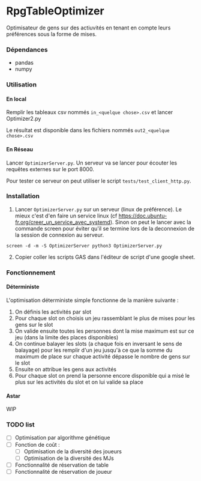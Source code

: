 # RpgTableOptimizer

Optimisateur de gens sur des actiuvités en tenant en compte leurs préférences sous la forme de mises.

### Dépendances

- pandas
- numpy

### Utilisation

#### En local

Remplir les tableaux csv nommés `in_<quelque chose>.csv` et lancer Optimizer2.py

Le résultat est disponible dans les fichiers nommés `out2_<quelque chose>.csv`

#### En Réseau

Lancer `OptimizerServer.py`. Un serveur va se lancer pour écouter les requêtes externes sur le port 8000.

Pour tester ce serveur on peut utiliser le script `tests/test_client_http.py`. 

### Installation

1. Lancer `OptimizerServer.py` sur un serveur (linux de préférence). Le mieux c'est d'en faire un service linux (cf https://doc.ubuntu-fr.org/creer_un_service_avec_systemd). Sinon on peut le lancer avec la commande screen pour éviter qu'il se termine lors de la deconnexion de la session de connexion au serveur.
```
screen -d -m -S OptimizerServer python3 OptimizerServer.py
```
2. Copier coller les scripts GAS dans l'éditeur de script d'une google sheet.

### Fonctionnement

#### Déterministe

L'optimisation déterministe simple fonctionne de la manière suivante : 
1. On définis les activités par slot
  1. Pour chaque slot on choisis un jeu rassemblant le plus de mises pour les gens sur le slot
  2. On valide ensuite toutes les personnes dont la mise maximum est sur ce jeu (dans la limite des places disponibles)
  3. On continue balayer les slots (a chaque fois en inversant le sens de balayage) pour les remplir d'un jeu jusqu'à ce que la somme du maximum de place sur chaque activité dépasse le nombre de gens sur le slot
2. Ensuite on attribue les gens aux activités
  1. Pour chaque slot on prend la personne encore disponible qui a misé le plus sur les activités du slot et on lui valide sa place

#### Astar

WIP

### TODO list

- [ ] Optimisation par algorithme génétique
- [ ] Fonction de coût : 
  - [ ] Optimisation de la diversité des joueurs
  - [ ] Optimisation de la diversité des MJs
- [ ] Fonctionnalité de réservation de table
- [ ] Fonctionnalité de réservation de joueur
